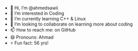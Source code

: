 - 👋 Hi, I’m @ahmedsawii
- 👀 I’m interested in Coding
- 🌱 I’m currently learning C++ & Linux
- 💞️ I’m looking to collaborate on learning more about coding
- 📫 How to reach me: on GitHub
- 😄 Pronouns: Ahmad
- ⚡ Fun fact: 56 yrs!

<!---
ahmedsawii/ahmedsawii is a ✨ special ✨ repository because its `README.md` (this file) appears on your GitHub profile.
You can click the Preview link to take a look at your changes.
--->

